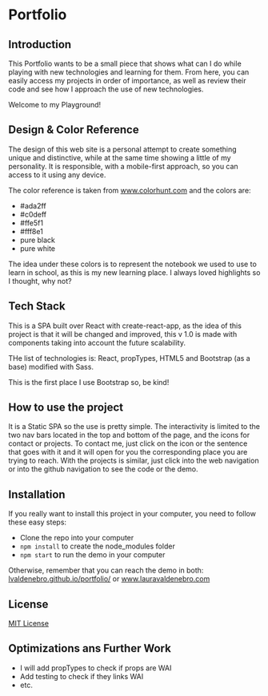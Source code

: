 # Portfolio

## Introduction

This Portfolio wants to be a small piece that shows what can I do while playing with new technologies and learning for them. From here, you can easily access my projects in order of importance, as well as review their code and see how I approach the use of new technologies.

Welcome to my Playground!

## Design & Color Reference

The design of this web site is a personal attempt to create something unique and distinctive, while at the same time showing a little of my personality. It is responsible, with a mobile-first approach, so you can access to it using any device.

The color reference is taken from www.colorhunt.com and the colors are:

- #ada2ff
- #c0deff
- #ffe5f1
- #fff8e1
- pure black
- pure white

The idea under these colors is to represent the notebook we used to use to learn in school, as this is my new learning place. I always loved highlights so I thought, why not?

## Tech Stack

This is a SPA built over React with create-react-app, as the idea of this project is that it will be changed and improved, this v 1.0 is made with components taking into account the future scalability.

THe list of technologies is: React, propTypes, HTML5 and Bootstrap (as a base) modified with Sass.

This is the first place I use Bootstrap so, be kind!

## How to use the project

It is a Static SPA so the use is pretty simple. The interactivity is limited to the two nav bars located in the top and bottom of the page, and the icons for contact or projects. To contact me, just click on the icon or the sentence that goes with it and it will open for you the corresponding place you are trying to reach. With the projects is similar, just click into the web navigation or into the github navigation to see the code or the demo.

## Installation

If you really want to install this project in your computer, you need to follow these easy steps:

- Clone the repo into your computer
- `npm install` to create the node_modules folder
- `npm start` to run the demo in your computer

Otherwise, remember that you can reach the demo in both: [lvaldenebro.github.io/portfolio/](lvaldenebro.github.io/portfolio/) or www.lauravaldenebro.com

## License

[MIT License](LICENSE.md)

## Optimizations ans Further Work

- I will add propTypes to check if props are WAI
- Add testing to check if they links WAI
- etc.

